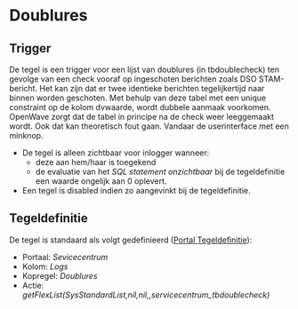 # Doublures

## Trigger

De tegel is een trigger voor een lijst van doublures (in tbdoublecheck) ten gevolge van een check vooraf op ingeschoten berichten zoals DSO STAM-bericht. Het kan zijn dat er twee identieke berichten tegelijkertijd naar binnen worden geschoten. Met behulp van deze tabel met een unique constraint op de kolom dvwaarde, wordt dubbele aanmaak voorkomen. OpenWave zorgt dat de tabel in principe na de check weer leeggemaakt wordt. Ook dat kan theoretisch fout gaan. Vandaar de userinterface met een minknop.

* De tegel is alleen zichtbaar voor inlogger wanneer:
  * deze aan hem/haar is toegekend
  * de evaluatie van het *SQL statement onzichtbaar* bij de tegeldefinitie een waarde ongelijk aan 0 oplevert.
* Een tegel is disabled indien zo aangevinkt bij de tegeldefinitie.

## Tegeldefinitie

De tegel is standaard als volgt gedefinieerd ([Portal Tegeldefinitie](/docs/instellen_inrichten/portaldefinitie/portal_tegel.md)):

* Portaal: *Sevicecentrum*
* Kolom: *Logs*
* Kopregel: *Doublures*
* Actie: *getFlexList(SysStandardList,nil,nil,,servicecentrum_tbdoublecheck)*
